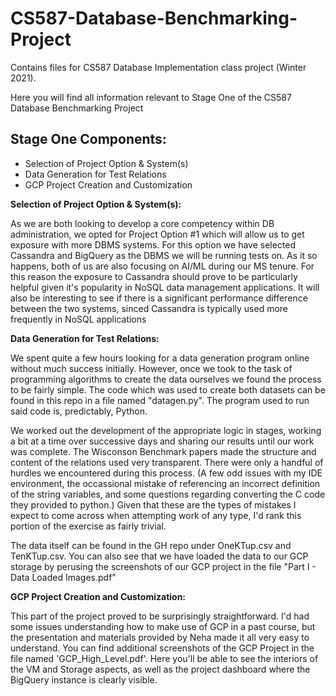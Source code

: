 # CS587-Database-Benchmarking-Project
Contains files for CS587 Database Implementation class project (Winter 2021).

Here you will find all information relevant to Stage One of the CS587 Database Benchmarking Project

## Stage One Components:
  - Selection of Project Option & System(s)   
  - Data Generation for Test Relations
  - GCP Project Creation and Customization


**Selection of Project Option & System(s):**
  
  As we are both looking to develop a core competency within DB administration, we opted for Project Option #1 which will allow us to get exposure with more DBMS systems. For this option we have selected Cassandra and BigQuery as the DBMS we will be running tests on.  As it so happens, both of us are also focusing on AI/ML during our MS tenure. For this reason the exposure to Cassandra should prove to be particularly helpful given it's popularity in NoSQL data management applications. It will also be interesting to see if there is a significant performance difference between the two systems, sinced Cassandra is typically used more frequently in NoSQL applications

**Data Generation for Test Relations:**
  
  We spent quite a few hours looking for a data generation program online without much success initially. However, once we took to the task of programming algorithms to create the data ourselves we found the process to be fairly simple. The code which was used to create both datasets can be found in this repo in a file named "datagen.py". The program used to run said code is, predictably, Python.

  We worked out the development of the appropriate logic in stages, working a bit at a time over successive days and sharing our results until our work was complete. The Wisconson Benchmark papers made the structure and content of the relations used very transparent. There were only a handful of hurdles we encountered during this process. (A few odd issues with my IDE environment, the occassional mistake of referencing an incorrect definition of the string variables, and some questions regarding converting the C code they provided to python.) Given that these are the types of mistakes I expect to come across when attempting work of any type, I'd rank this portion of the exercise as fairly trivial.

  The data itself can be found in the GH repo under OneKTup.csv and TenKTup.csv. You can also see that we have loaded the data to our GCP storage by perusing the screenshots of our GCP project in the file "Part I - Data Loaded Images.pdf"

**GCP Project Creation and Customization:**

  This part of the project proved to be surprisingly straightforward. I'd had some issues understanding how to make use of GCP in a past course, but the presentation and materials provided by Neha made it all very easy to understand. You can find additional screenshots of the GCP Project in the file named 'GCP_High_Level.pdf'. Here you'll be able to see the interiors of the VM and Storage aspects, as well as the project dashboard where the BigQuery instance is clearly visible.

